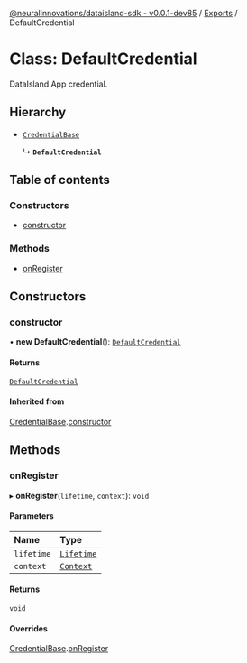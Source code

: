[@neuralinnovations/dataisland-sdk - v0.0.1-dev85](../../README.md) / [Exports](../modules.md) / DefaultCredential

# Class: DefaultCredential

DataIsland App credential.

## Hierarchy

- [`CredentialBase`](CredentialBase.md)

  ↳ **`DefaultCredential`**

## Table of contents

### Constructors

- [constructor](DefaultCredential.md#constructor)

### Methods

- [onRegister](DefaultCredential.md#onregister)

## Constructors

### constructor

• **new DefaultCredential**(): [`DefaultCredential`](DefaultCredential.md)

#### Returns

[`DefaultCredential`](DefaultCredential.md)

#### Inherited from

[CredentialBase](CredentialBase.md).[constructor](CredentialBase.md#constructor)

## Methods

### onRegister

▸ **onRegister**(`lifetime`, `context`): `void`

#### Parameters

| Name | Type |
| :------ | :------ |
| `lifetime` | [`Lifetime`](Lifetime.md) |
| `context` | [`Context`](Context.md) |

#### Returns

`void`

#### Overrides

[CredentialBase](CredentialBase.md).[onRegister](CredentialBase.md#onregister)
